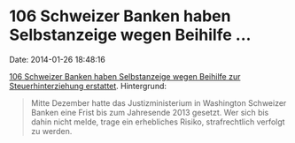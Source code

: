106 Schweizer Banken haben Selbstanzeige wegen Beihilfe \...
============================================================

Date: 2014-01-26 18:48:16

[106 Schweizer Banken haben Selbstanzeige wegen Beihilfe zur
Steuerhinterziehung erstattet](http://spiegel.de/article.do?id=945630).
Hintergrund:

> Mitte Dezember hatte das Justizministerium in Washington Schweizer
> Banken eine Frist bis zum Jahresende 2013 gesetzt. Wer sich bis dahin
> nicht melde, trage ein erhebliches Risiko, strafrechtlich verfolgt zu
> werden.
